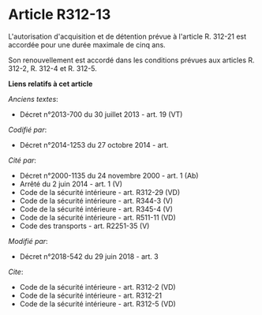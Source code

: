 # Article R312-13

L'autorisation d'acquisition et de détention prévue à l'article R. 312-21 est accordée pour une durée maximale de cinq ans. 

Son renouvellement est accordé dans les conditions prévues aux articles R. 312-2, R. 312-4 et R. 312-5.

**Liens relatifs à cet article**

_Anciens textes_:

  - Décret n°2013-700 du 30 juillet 2013 - art. 19 (VT)

_Codifié par_:

  - Décret n°2014-1253 du 27 octobre 2014 - art.

_Cité par_:

  - Décret n°2000-1135 du 24 novembre 2000 - art. 1 (Ab)
  - Arrêté du 2 juin 2014 - art. 1 (V)
  - Code de la sécurité intérieure - art. R312-29 (VD)
  - Code de la sécurité intérieure - art. R344-3 (V)
  - Code de la sécurité intérieure - art. R345-4 (V)
  - Code de la sécurité intérieure - art. R511-11 (VD)
  - Code des transports - art. R2251-35 (V)

_Modifié par_:

  - Décret n°2018-542 du 29 juin 2018 - art. 3

_Cite_:

  - Code de la sécurité intérieure - art. R312-2 (VD)
  - Code de la sécurité intérieure - art. R312-21
  - Code de la sécurité intérieure - art. R312-5 (VD)
